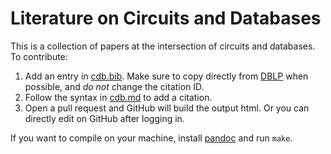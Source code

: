 # Literature on Circuits and Databases

This is a collection of papers at the intersection of circuits and databases.
To contribute:

1. Add an entry in [cdb.bib](cdb.bib). Make sure to copy directly from [DBLP](https://dblp.org) when possible, and *do not* change the citation ID.
2. Follow the syntax in [cdb.md](cdb.md) to add a citation.
3. Open a pull request and GitHub will build the output html. Or you can directly edit on GitHub after logging in.

If you want to compile on your machine, install [pandoc](https://pandoc.org) and run `make`.
